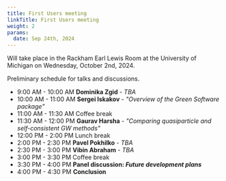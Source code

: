 ```yaml
---
title: First Users meeting
linkTitle: First Users meeting
weight: 2
params:
  date: Sep 24th, 2024
---
```


Will take place in the Rackham Earl Lewis Room at the University of Michigan on
Wednesday, October 2nd, 2024.

<!--more-->

Preliminary schedule for talks and discussions.

<ul>
<li>9:00   AM - 10:00 AM <b>Dominika Zgid</b> - <i>TBA</i></li>
<li>10:00 AM - 11:00 AM <b>Sergei Iskakov</b> - <i>"Overview of the Green Software package"</i></li>
<li>11:00 AM - 11:30 AM Coffee break</li>
<li>11:30 AM - 12:00 PM <b>Gaurav Harsha</b> - <i>"Comparing quasiparticle and self-consistent GW methods"</i></li>
<li>12:00 PM - 2:00 PM Lunch break</li>
<li>2:00 PM - 2:30 PM <b>Pavel Pokhilko</b> - <i>TBA</i></li>
<li>2:30 PM - 3:00 PM <b>Vibin Abraham</b> - <i>TBA</i></li>
<li>3:00 PM - 3:30 PM Coffee break</li>
<li>3:30 PM - 4:00 PM <b>Panel discussion: <i>Future development plans</i></b></li>
<li>4:00 PM - 4:30 PM <b>Conclusion</b></li>
</ul>
